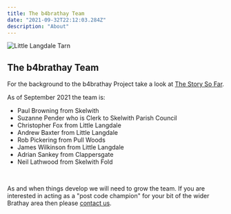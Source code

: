 ```yaml
---
title: The b4brathay Team
date: "2021-09-32T22:12:03.284Z"
description: "About"
---
```


![Little Langdale Tarn](./littlelangdaletarn-558w.jpg)

The b4brathay Team
------------------

For the background to the b4brathay Project take a look at [The Story So Far](/blog).

  

As of September 2021 the team is:

* Paul Browning from Skelwith
* Suzanne Pender who is Clerk to Skelwith Parish Council
* Christopher Fox from Little Langdale
* Andrew Baxter from Little Langdale
* Rob Pickering from Pull Woods
* James Wilkinson from Little Langdale
* Adrian Sankey from Clappersgate
* Neil Lathwood from Skelwith Fold

   

As and when things develop we will need to grow the team. If you are interested in acting as a "post code champion" for your bit of the wider Brathay area then please [contact us](/contact).